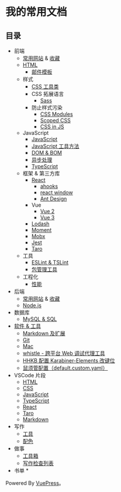 # 我的常用文档
## 目录
* 前端
  * [常用网站](content/fe/link.md) & [收藏](content/fe/bookmark.md) 
  * [HTML](content/fe/html.md)
    * [邮件模板](content/fe/html/mail.md)
  * 样式 
    * [CSS 工具类](content/fe/style/css-util.md)
    * CSS 拓展语言
      * [Sass](content/fe/style/sass.md)
    * 防止样式污染
      * [CSS Modules](content/fe/style/css-modules.md)
      * [Scoped CSS](content/fe/style/scoped-css.md)
      * [CSS in JS](content/fe/style/css-in-js.md)
  * JavaScript
    * [JavaScript](content/fe/js/javascript.md)
    * [JavaScript 工具方法](content/fe/js/util.md)
    * [DOM & BOM](content/fe/js/DOM-BOM/README.md)
    * [异步处理](content/fe/js/async.md)
    * [TypeScript](content/fe/js/ts/README.md)
  * 框架 & 第三方库
    * [React](content/fe/libs/react/README.md)
      * [ahooks](content/fe/libs/react/ahooks.md)
      * [react window](content/fe/libs/react/react-window.md)
      * [Ant Design](content/fe/libs/react/ant-design.md)
    * Vue
      * [Vue 2](content/fe/libs/vue/vue-2.md)
      * [Vue 3](content/fe/libs/vue/vue-3.md)
    * [Lodash](content/fe/libs/lodash.md)
    * [Moment](content/fe/libs/moment.md)
    * [Mobx](content/fe/libs/mobx.md)
    * [Jest](content/fe/libs/jest.md)
    * [Taro](content/fe/libs/taro/README.md)
  * 工具
    * [ESLint & TSLint](content/fe/tool/eslint.md)
    * [包管理工具](content/fe/tool/package-manage.md)
  * 工程化
    * [性能](content/fe/engineer/performance/README.md)
* 后端
  * [常用网站](content/backend/link.md) & [收藏](content/backend/bookmark.md)
  * [Node.js](content/backend/nodejs.md)
* 数据库
  * [MySQL & SQL](content/database/mysql.md)
* [软件 & 工具](content/software/README.md)
  * [Markdown 及扩展](content/software/markdown/README.md)
  * [Git](content/software/git.md)
  * [Mac](content/software/mac.md)
  * [whistle - 跨平台 Web 调试代理工具](content/software/whistle.md)
  * [HHKB 配置 Karabiner-Elements 改键位](content/software/hhkb.md)
  * [鼠须管配置（default.custom.yaml）](content/software/rime.md)
* VSCode 片段
  * [HTML](content/fe/html/0-snippet.md)
  * [CSS](content/fe/style/0-snippet.md)
  * [JavaScript](content/fe/js/0-snippet.md)
  * [TypeScript](content/fe/js/ts/0-snippet.md)
  * [React](content/fe/libs/react/0-snippet.md)
  * [Taro](content/fe/libs/taro/0-snippet.md)
  * [Markdown](content/software/markdown/0-snippet.md)
* 写作
  * [工具](content/write/tools.md)
  * [配色](content/write/palette/README.md)
* 做事
  * [工具箱](content/do/tools/README.md)
  * [写作检查列表](content/do/write.md)
* 书单
  * 

Powered By [VuePress](https://vuepress.vuejs.org/zh/)。